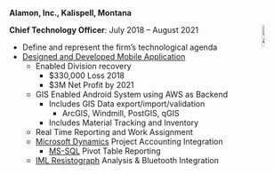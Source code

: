 <p style="font-size: 1em; font-weight: bold;">Alamon, Inc., Kalispell, Montana</p>
<img src="images/alamon_logo.png" alt="alamon_logo" style="width:10%; float: right;">

**Chief Technology Officer**: July 2018 – August 2021

- Define and represent the firm’s technological agenda
- [Designed and Developed Mobile Application](https://alatrac.com)
  - Enabled Division recovery
    - $330,000 Loss 2018
    - $3M Net Profit by 2021
  - GIS Enabled Android System using AWS as Backend
    - Includes GIS Data export/import/validation
      - ArcGIS, Windmill, PostGIS, qGIS
    - Includes Material Tracking and Inventory
  - Real Time Reporting and Work Assignment
  - [Microsoft Dynamics](https://learn.microsoft.com/en-us/dynamics-gp/) Project Accounting Integration
    - [MS-SQL](https://www.microsoft.com/en-us/sql-server) Pivot Table Reporting
  - [IML Resistograph](https://iml-na.com/product/iml-powerdrill/) Analysis & Bluetooth Integration

